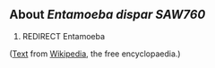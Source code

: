 About *Entamoeba dispar SAW760* 
-------------------------------



1.  REDIRECT Entamoeba

([Text](http://en.wikipedia.org/wiki/Entamoeba_dispar) from
[Wikipedia](http://en.wikipedia.org/), the free encyclopaedia.)
